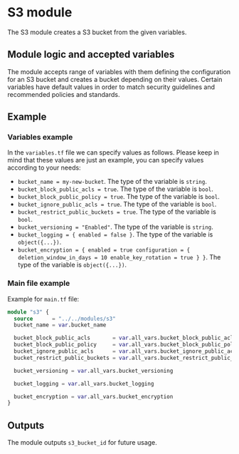 # S3 module

The S3 module creates a S3 bucket from the given variables.

## Module logic and accepted variables

The module accepts range of variables with them defining the configuration for an S3 bucket and creates a bucket depending on their values. Certain variables have default values in order to match security guidelines and recommended policies and standards.

## Example

### Variables example

In the `variables.tf` file we can specify values as follows. Please keep in mind that these values are just an example, you can specify values according to your needs:

- `bucket_name = my-new-bucket`. The type of the variable is `string`.
- `bucket_block_public_acls = true`. The type of the variable is `bool`.
- `bucket_block_public_policy = true`. The type of the variable is `bool`.
- `bucket_ignore_public_acls = true`. The type of the variable is `bool`.
- `bucket_restrict_public_buckets = true`. The type of the variable is `bool`.
- `bucket_versioning = "Enabled"`. The type of the variable is `string`.
- `bucket_logging = { enabled = false }`. The type of the variable is `object({...})`.
- `bucket_encryption = { enabled = true configuration = { deletion_window_in_days = 10 enable_key_rotation = true } }`. The type of the variable is `object({...})`.

### Main file example

Example for `main.tf` file:

```terraform
module "s3" {
  source      = "../../modules/s3"
  bucket_name = var.bucket_name

  bucket_block_public_acls       = var.all_vars.bucket_block_public_acls
  bucket_block_public_policy     = var.all_vars.bucket_block_public_policy
  bucket_ignore_public_acls      = var.all_vars.bucket_ignore_public_acls
  bucket_restrict_public_buckets = var.all_vars.bucket_restrict_public_buckets

  bucket_versioning = var.all_vars.bucket_versioning

  bucket_logging = var.all_vars.bucket_logging

  bucket_encryption = var.all_vars.bucket_encryption
}
```

## Outputs

The module outputs `s3_bucket_id` for future usage.
